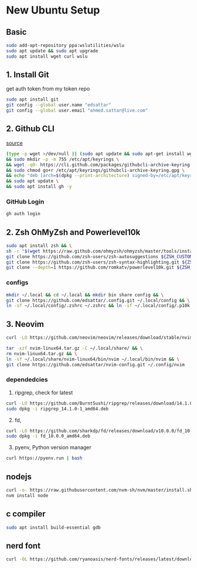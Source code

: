 # New Ubuntu Setup
## Basic

```sh
sudo add-apt-repository ppa:wslutilities/wslu
sudo apt update && sudo apt upgrade
sudo apt install wget curl wslu
```


## 1. Install Git
get auth token from my token repo

```sh
sudo apt install git
git config --global user.name "edsattar"
git config --global user.email "ahmed.sattar@live.com"
```

## 2. Github CLI
[source](https://github.com/cli/cli/blob/trunk/docs/install_linux.md#debian-ubuntu-linux-raspberry-pi-os-apt)
```sh
(type -p wget >/dev/null || (sudo apt update && sudo apt-get install wget -y)) \
&& sudo mkdir -p -m 755 /etc/apt/keyrings \
&& wget -qO- https://cli.github.com/packages/githubcli-archive-keyring.gpg | sudo tee /etc/apt/keyrings/githubcli-archive-keyring.gpg > /dev/null \
&& sudo chmod go+r /etc/apt/keyrings/githubcli-archive-keyring.gpg \
&& echo "deb [arch=$(dpkg --print-architecture) signed-by=/etc/apt/keyrings/githubcli-archive-keyring.gpg] https://cli.github.com/packages stable main" | sudo tee /etc/apt/sources.list.d/github-cli.list > /dev/null \
&& sudo apt update \
&& sudo apt install gh -y
```

### GitHub Login
```sh
gh auth login
```

## 2. Zsh OhMyZsh and Powerlevel10k

```sh
sudo apt install zsh && \
sh -c "$(wget https://raw.github.com/ohmyzsh/ohmyzsh/master/tools/install.sh -O -)" && \
git clone https://github.com/zsh-users/zsh-autosuggestions ${ZSH_CUSTOM:-~/.oh-my-zsh/custom}/plugins/zsh-autosuggestions && \
git clone https://github.com/zsh-users/zsh-syntax-highlighting.git ${ZSH_CUSTOM:-~/.oh-my-zsh/custom}/plugins/zsh-syntax-highlighting && \
git clone --depth=1 https://github.com/romkatv/powerlevel10k.git ${ZSH_CUSTOM:-$HOME/.oh-my-zsh/custom}/themes/powerlevel10k
```
### configs

```sh
mkdir ~/.local && cd ~/.local && mkdir bin share config && \
git clone https://github.com/edsattar/.config.git ~/.local/config && \
ln -sf ~/.local/config/.zshrc ~/.zshrc && ln -sf ~/.local/config/.p10k.zsh ~/.p10k.zsh
```
## 3. Neovim

```sh
curl -LO https://github.com/neovim/neovim/releases/download/stable/nvim-linux64.tar.gz
```
```sh
tar -xzf nvim-linux64.tar.gz -C ~/.local/share/ && \
rm nvim-linux64.tar.gz && \
ln -sf ~/.local/share/nvim-linux64/bin/nvim ~/.local/bin/nvim && \
git clone https://github.com/edsattar/nvim-config.git ~/.config/nvim
```
### dependedcies
1. ripgrep, check for latest
```sh
curl -LO https://github.com/BurntSushi/ripgrep/releases/download/14.1.0/ripgrep_14.1.0-1_amd64.deb
sudo dpkg -i ripgrep_14.1.0-1_amd64.deb
```
2. fd,
```sh
curl -LO https://github.com/sharkdp/fd/releases/download/v10.0.0/fd_10.0.0_amd64.deb
sudo dpkg -i fd_10.0.0_amd64.deb
```
3. pyenv, Python version manager
```sh
curl https://pyenv.run | bash
```

## nodejs

```sh
curl -o- https://raw.githubusercontent.com/nvm-sh/nvm/master/install.sh | bash
nvm install node
```

## c compiler

```sh
sudo apt install build-essential gdb
```
## nerd font

```sh
curl -OL https://github.com/ryanoasis/nerd-fonts/releases/latest/download/JetBrainsMono.tar.xz
```
